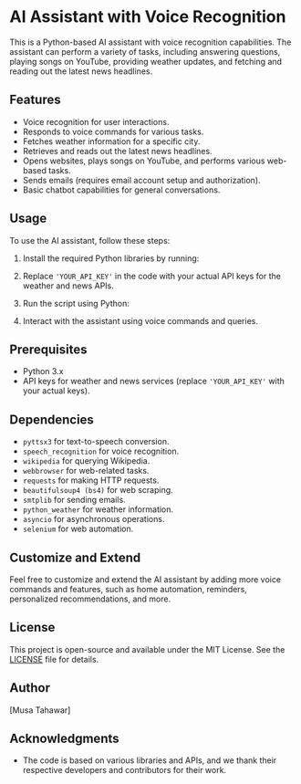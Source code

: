 # AI Assistant with Voice Recognition

This is a Python-based AI assistant with voice recognition capabilities. The assistant can perform a variety of tasks, including answering questions, playing songs on YouTube, providing weather updates, and fetching and reading out the latest news headlines.

## Features

- Voice recognition for user interactions.
- Responds to voice commands for various tasks.
- Fetches weather information for a specific city.
- Retrieves and reads out the latest news headlines.
- Opens websites, plays songs on YouTube, and performs various web-based tasks.
- Sends emails (requires email account setup and authorization).
- Basic chatbot capabilities for general conversations.

## Usage

To use the AI assistant, follow these steps:

1. Install the required Python libraries by running:

2. Replace `'YOUR_API_KEY'` in the code with your actual API keys for the weather and news APIs.

3. Run the script using Python:

4. Interact with the assistant using voice commands and queries.

## Prerequisites

- Python 3.x
- API keys for weather and news services (replace `'YOUR_API_KEY'` with your actual keys).

## Dependencies

- `pyttsx3` for text-to-speech conversion.
- `speech_recognition` for voice recognition.
- `wikipedia` for querying Wikipedia.
- `webbrowser` for web-related tasks.
- `requests` for making HTTP requests.
- `beautifulsoup4 (bs4)` for web scraping.
- `smtplib` for sending emails.
- `python_weather` for weather information.
- `asyncio` for asynchronous operations.
- `selenium` for web automation.

## Customize and Extend

Feel free to customize and extend the AI assistant by adding more voice commands and features, such as home automation, reminders, personalized recommendations, and more.

## License

This project is open-source and available under the MIT License. See the [LICENSE](LICENSE) file for details.

## Author

[Musa Tahawar]

## Acknowledgments

- The code is based on various libraries and APIs, and we thank their respective developers and contributors for their work.
